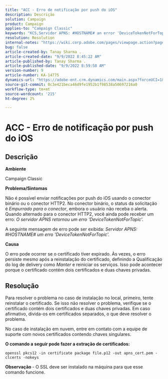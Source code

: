```yaml
---
title: "ACC - Erro de notificação por push do iOS"
description: Descrição
solution: Campaign
product: Campaign
applies-to: "Campaign Classic"
keywords: "KCS,Servidor APNS: #HOSTNAME# an error 'DeviceTokenNotForTopic'"
resolution: Resolution
internal-notes: "https://wiki.corp.adobe.com/pages/viewpage.action?pageId=1334124733"
bug: false
article-created-by: Tanay Sharma .
article-created-date: "9/9/2022 8:45:22 AM"
article-published-by: Tanay Sharma .
article-published-date: "9/9/2022 8:59:58 AM"
version-number: 9
article-number: KA-14775
dynamics-url: "https://adobe-ent.crm.dynamics.com/main.aspx?forceUCI=1&pagetype=entityrecord&etn=knowledgearticle&id=77b943bc-1b30-ed11-9db1-002248086735"
source-git-commit: 0c3e421beca46d9fe1952b1f98538a50697216a0
workflow-type: tm+mt
source-wordcount: '215'
ht-degree: 2%

---
```


# ACC - Erro de notificação por push do iOS

## Descrição




<b>Ambiente</b>



Campaign Classic



<b>Problema/Sintomas</b>



Não é possível enviar notificações por push do iOS usando o conector binário ou o conector HTTP2. No conector binário, o status da solicitação é *Empurrado para o conector*, embora o usuário não receba o alerta. Quando alternado para o conector HTTP2, você ainda pode receber um erro: *O servidor APNS retornou um erro &#39;DeviceTokenNotForTopic&#39;.*



A seguinte mensagem de erro pode ser exibida: *Servidor APNS: #HOSTNAME# um erro &#39;DeviceTokenNotForTopic&#39;.*



<b>Causa</b>



O erro pode ocorrer se o certificado tiver expirado. Às vezes, o erro persiste mesmo após a reinstalação do certificado, definindo a Qualificação do log de delivery como *Manter* e reiniciar os serviços. Isso pode acontecer porque o certificado contém dois certificados e duas chaves privadas.










## Resolução


Para resolver o problema no caso de instalação no local, primeiro, tente reinstalar o certificado. Se isso não resolver o problema, verifique se o certificado contém dois certificados e duas chaves privadas. Em caso afirmativo, divida-os em certificados separados, o que deve resolver o problema.

No caso de instalação em nuvem, entre em contato com a equipe de suporte com novos certificados contendo chaves singulares.



<b>O comando a seguir pode fazer a extração de certificados:</b>

```
openssl pkcs12 -in certificate package file.p12 -out apns_cert.pem -clcerts -nokeys
```




<b>Observação </b>- O SSL deve ser instalado na máquina para que esse comando funcione.
